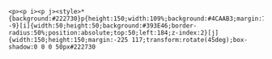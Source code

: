     <p><p i><p j><style>*{background:#222730}p{height:150;width:109%;background:#4CAAB3;margin:75 -9}[i]{width:50;height:50;background:#393E46;border-radius:50%;position:absolute;top:50;left:184;z-index:2}[j]{width:150;height:150;margin:-225 117;transform:rotate(45deg);box-shadow:0 0 0 50px#222730
